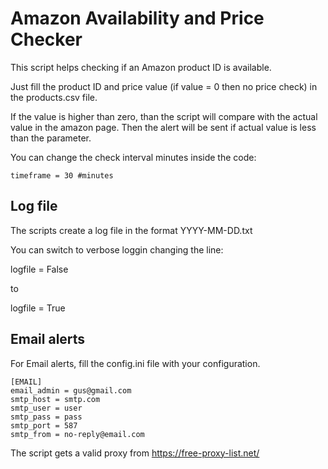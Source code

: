 # Amazon Availability and Price Checker

This script helps checking if an Amazon product ID is available.

Just fill the product ID and price value (if value = 0 then no price check) in the products.csv file.

If the value is higher than zero, than the script will compare with the actual value in the amazon page.
Then the alert will be sent if actual value is less than the parameter.

You can change the check interval minutes inside the code:

```
timeframe = 30 #minutes
```

## Log file

The scripts create a log file in the format YYYY-MM-DD.txt

You can switch to verbose loggin changing the line:

logfile = False

to

logfile = True

## Email alerts

For Email alerts, fill the config.ini file with your configuration.

```
[EMAIL]
email_admin = gus@gmail.com
smtp_host = smtp.com
smtp_user = user
smtp_pass = pass
smtp_port = 587
smtp_from = no-reply@email.com
```

The script gets a valid proxy from https://free-proxy-list.net/
